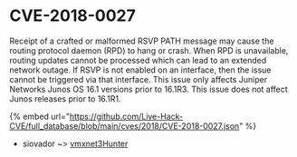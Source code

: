# CVE-2018-0027

Receipt of a crafted or malformed RSVP PATH message may cause the routing protocol daemon (RPD) to hang or crash. When RPD is unavailable, routing updates cannot be processed which can lead to an extended network outage. If RSVP is not enabled on an interface, then the issue cannot be triggered via that interface. This issue only affects Juniper Networks Junos OS 16.1 versions prior to 16.1R3. This issue does not affect Junos releases prior to 16.1R1.

{% embed url="https://github.com/Live-Hack-CVE/full_database/blob/main/cves/2018/CVE-2018-0027.json" %}


* siovador ~> [vmxnet3Hunter](https://www.alice-snow.ru/2018/database/cve-2018-0027/vmxnet3hunter-siovador)